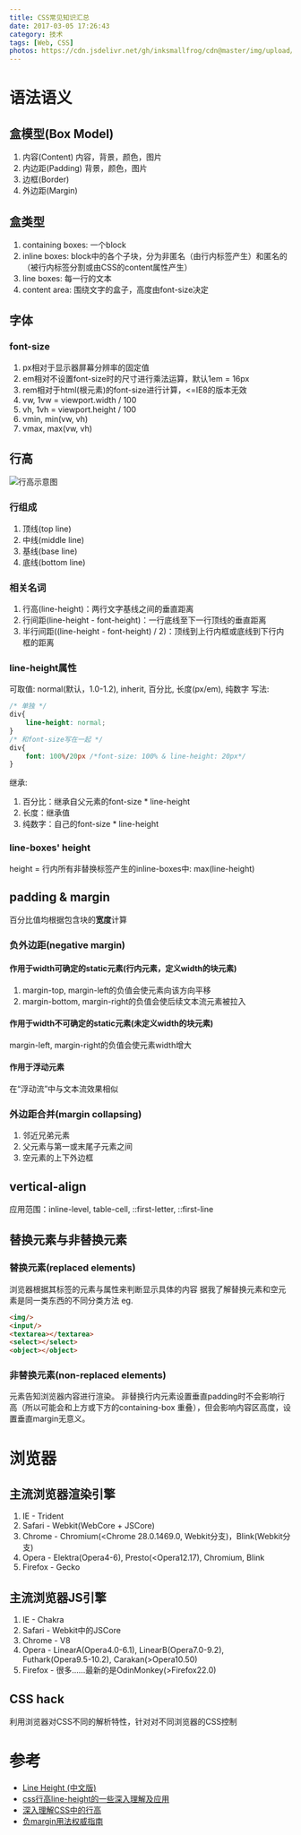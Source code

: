 ```yaml
---
title: CSS常见知识汇总
date: 2017-03-05 17:26:43
category: 技术
tags: [Web, CSS]
photos: https://cdn.jsdelivr.net/gh/inksmallfrog/cdn@master/img/upload/css.jpg
---
```


# 语法语义
## 盒模型(Box Model)
1. 内容(Content)
    内容，背景，颜色，图片
2. 内边距(Padding)
    背景，颜色，图片
3. 边框(Border)
4. 外边距(Margin)


## 盒类型
1. containing boxes: 一个block
2. inline boxes: block中的各个子块，分为非匿名（由行内标签产生）和匿名的（被行内标签分割或由CSS的content属性产生）
3. line boxes: 每一行的文本
4. content area: 围绕文字的盒子，高度由font-size决定

<!--more-->

## 字体
### font-size
1. px相对于显示器屏幕分辨率的固定值
2. em相对不设置font-size时的尺寸进行乘法运算，默认1em = 16px
3. rem相对于html(根元素)的font-size进行计算，<=IE8的版本无效
4. vw, 1vw = viewport.width / 100
5. vh, 1vh = viewport.height / 100
6. vmin, min(vw, vh)
7. vmax, max(vw, vh)

## 行高
![行高示意图](/image/css_lineheight_description.png)
### 行组成
1. 顶线(top line)
2. 中线(middle line)
3. 基线(base line)
4. 底线(bottom line)

### 相关名词
1. 行高(line-height)：两行文字基线之间的垂直距离
2. 行间距(line-height - font-height)：一行底线至下一行顶线的垂直距离
3. 半行间距((line-height - font-height) / 2)：顶线到上行内框或底线到下行内框的距离

### line-height属性
可取值: normal(默认，1.0-1.2), inherit, 百分比, 长度(px/em), 纯数字
写法:
``` css
/* 单独 */
div{
    line-height: normal;
}
/* 和font-size写在一起 */
div{
    font: 100%/20px /*font-size: 100% & line-height: 20px*/
}
```
继承:
1. 百分比：继承自父元素的font-size * line-height
2. 长度：继承值
3. 纯数字：自己的font-size * line-height

### line-boxes' height
height = 行内所有非替换标签产生的inline-boxes中: max(line-height)


## padding & margin
百分比值均根据包含块的**宽度**计算
### 负外边距(negative margin)
#### 作用于width可确定的static元素(行内元素，定义width的块元素)
1. margin-top, margin-left的负值会使元素向该方向平移
2. margin-bottom, margin-right的负值会使后续文本流元素被拉入

#### 作用于width不可确定的static元素(未定义width的块元素)
margin-left, margin-right的负值会使元素width增大
#### 作用于浮动元素
在“浮动流”中与文本流效果相似
### 外边距合并(margin collapsing)
1. 邻近兄弟元素
2. 父元素与第一或末尾子元素之间
3. 空元素的上下外边框

## vertical-align
应用范围：inline-level, table-cell, ::first-letter, ::first-line

## 替换元素与非替换元素
### 替换元素(replaced elements)
浏览器根据其标签的元素与属性来判断显示具体的内容
据我了解替换元素和空元素是同一类东西的不同分类方法
eg.
``` html
<img/>
<input/> 
<textarea></textarea> 
<select></select>
<object></object>
```

### 非替换元素(non-replaced elements)
元素告知浏览器内容进行渲染。
非替换行内元素设置垂直padding时不会影响行高（所以可能会和上方或下方的containing-box 重叠），但会影响内容区高度，设置垂直margin无意义。


# 浏览器
## 主流浏览器渲染引擎
1. IE - Trident
2. Safari - Webkit(WebCore + JSCore)
3. Chrome - Chromium(<Chrome 28.0.1469.0, Webkit分支)，Blink(Webkit分支)
4. Opera - Elektra(Opera4-6), Presto(<Opera12.17), Chromium, Blink
5. Firefox - Gecko

## 主流浏览器JS引擎
1. IE - Chakra
2. Safari - Webkit中的JSCore
3. Chrome - V8
4. Opera - LinearA(Opera4.0-6.1), LinearB(Opera7.0-9.2), Futhark(Opera9.5-10.2), Carakan(>Opera10.50)
5. Firefox - 很多……最新的是OdinMonkey(>Firefox22.0)

## CSS hack
利用浏览器对CSS不同的解析特性，针对对不同浏览器的CSS控制

# 参考
* [Line Height (中文版)](https://www.slideshare.net/daemao/line-height-2470819)
* [css行高line-height的一些深入理解及应用](http://www.zhangxinxu.com/wordpress/2009/11/css%E8%A1%8C%E9%AB%98line-height%E7%9A%84%E4%B8%80%E4%BA%9B%E6%B7%B1%E5%85%A5%E7%90%86%E8%A7%A3%E5%8F%8A%E5%BA%94%E7%94%A8/)
* [深入理解CSS中的行高](http://www.cnblogs.com/rainman/archive/2011/08/05/2128068.html)
* [负margin用法权威指南 ](https://www.w3cplus.com/css/the-definitive-guide-to-using-negative-margins.html)
